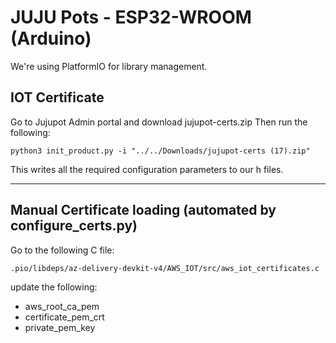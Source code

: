 # JUJU Pots - ESP32-WROOM (Arduino)

We're using PlatformIO for library management.

## IOT Certificate

Go to Jujupot Admin portal and download jujupot-certs.zip
Then run the following:
```
python3 init_product.py -i "../../Downloads/jujupot-certs (17).zip"
```
This writes all the required configuration parameters to our h files.

---

## Manual Certificate loading (automated by configure_certs.py)
Go to the following C file:

```
.pio/libdeps/az-delivery-devkit-v4/AWS_IOT/src/aws_iot_certificates.c
```

update the following:
- aws_root_ca_pem
- certificate_pem_crt
- private_pem_key